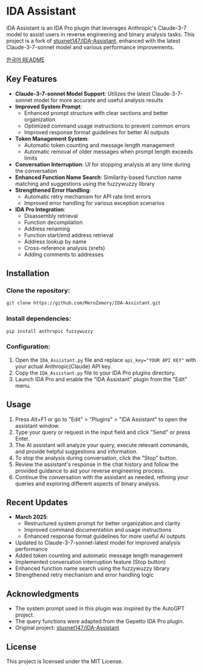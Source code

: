 # IDA Assistant

IDA Assistant is an IDA Pro plugin that leverages Anthropic's Claude-3-7 model to assist users in reverse engineering and binary analysis tasks. This project is a fork of [stuxnet147/IDA-Assistant](https://github.com/stuxnet147/IDA-Assistant), enhanced with the latest Claude-3-7-sonnet model and various performance improvements.

[한국어 README](README_KR.md)

## Key Features

- **Claude-3-7-sonnet Model Support**: Utilizes the latest Claude-3-7-sonnet model for more accurate and useful analysis results
- **Improved System Prompt**: 
  - Enhanced prompt structure with clear sections and better organization
  - Optimized command usage instructions to prevent common errors
  - Improved response format guidelines for better AI outputs
- **Token Management System**: 
  - Automatic token counting and message length management
  - Automatic removal of older messages when prompt length exceeds limits
- **Conversation Interruption**: UI for stopping analysis at any time during the conversation
- **Enhanced Function Name Search**: Similarity-based function name matching and suggestions using the fuzzywuzzy library
- **Strengthened Error Handling**: 
  - Automatic retry mechanism for API rate limit errors
  - Improved error handling for various exception scenarios
- **IDA Pro Integration**: 
  - Disassembly retrieval
  - Function decompilation
  - Address renaming
  - Function start/end address retrieval
  - Address lookup by name
  - Cross-reference analysis (xrefs)
  - Adding comments to addresses

## Installation

### Clone the repository:
```sh
git clone https://github.com/MeroZemory/IDA-Assistant.git
```

### Install dependencies:
```sh
pip install anthropic fuzzywuzzy
```

### Configuration:
1. Open the `IDA_Assistant.py` file and replace `api_key="YOUR API KEY"` with your actual Anthropic(Claude) API key.
2. Copy the `IDA_Assistant.py` file to your IDA Pro plugins directory.
3. Launch IDA Pro and enable the "IDA Assistant" plugin from the "Edit" menu.

## Usage

1. Press Alt+F1 or go to "Edit" > "Plugins" > "IDA Assistant" to open the assistant window.
2. Type your query or request in the input field and click "Send" or press Enter.
3. The AI assistant will analyze your query, execute relevant commands, and provide helpful suggestions and information.
4. To stop the analysis during conversation, click the "Stop" button.
5. Review the assistant's response in the chat history and follow the provided guidance to aid your reverse engineering process.
6. Continue the conversation with the assistant as needed, refining your queries and exploring different aspects of binary analysis.

## Recent Updates

- **March 2025**: 
  - Restructured system prompt for better organization and clarity
  - Improved command documentation and usage instructions
  - Enhanced response format guidelines for more useful AI outputs
- Updated to Claude-3-7-sonnet-latest model for improved analysis performance
- Added token counting and automatic message length management
- Implemented conversation interruption feature (Stop button)
- Enhanced function name search using the fuzzywuzzy library
- Strengthened retry mechanism and error handling logic

## Acknowledgments

- The system prompt used in this plugin was inspired by the AutoGPT project.
- The query functions were adapted from the Gepetto IDA Pro plugin.
- Original project: [stuxnet147/IDA-Assistant](https://github.com/stuxnet147/IDA-Assistant)

## License

This project is licensed under the MIT License.
